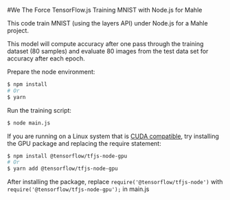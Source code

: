 #We The Force TensorFlow.js Training MNIST with Node.js for Mahle

This code train MNIST (using the layers API) under Node.js for a Mahle project.

This model will compute accuracy after one pass through the training dataset
(80 samples) and evaluate 80 images from the test data set for accuracy after each epoch.

Prepare the node environment:

```sh
$ npm install
# Or
$ yarn
```

Run the training script:

```sh
$ node main.js
```

If you are running on a Linux system that is [CUDA compatible](https://www.tensorflow.org/install/install_linux), try installing the GPU
package and replacing the require statement:

```sh
$ npm install @tensorflow/tfjs-node-gpu
# Or
$ yarn add @tensorflow/tfjs-node-gpu
```

After installing the package, replace `require('@tensorflow/tfjs-node')` with `require('@tensorflow/tfjs-node-gpu');` in main.js
